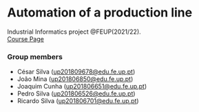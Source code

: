 
# Automation of a production line
Industrial Informatics project @FEUP(2021/22).  
[Course Page](https://sigarra.up.pt/feup/pt/ucurr_geral.ficha_uc_view?pv_ocorrencia_id=485737)  
 
### Group members
 * César Silva    (up201809678@edu.fe.up.pt) 
 * João Mina      (up201806850@edu.fe.up.pt)
 * Joaquim Cunha  (up201806651@edu.fe.up.pt)
 * Pedro Silva    (up201806526@edu.fe.up.pt)
 * Ricardo Silva  (up201806701@edu.fe.up.pt)
